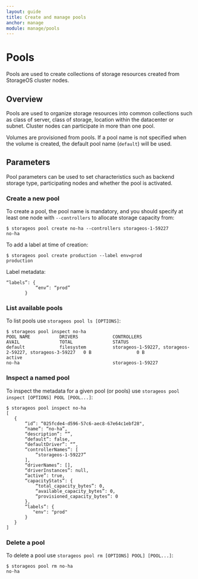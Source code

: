```yaml
---
layout: guide
title: Create and manage pools
anchor: manage
module: manage/pools
---
```


# Pools

Pools are used to create collections of storage resources created from StorageOS cluster nodes.

## Overview

Pools are used to organize storage resources into common collections such as class of server, class of storage, location within the datacenter or subnet.  Cluster nodes can participate in more than one pool.

Volumes are provisioned from pools.  If a pool name is not specified when the volume is created, the default pool name (`default`) will be used.

## Parameters

Pool parameters can be used to set characteristics such as backend storage type, participating nodes and whether the pool is activated.

### Create a new pool

To create a pool, the pool name is mandatory, and you should specify at least one node with `--controllers` to allocate storage capacity from:

```
$ storageos pool create no-ha --controllers storageos-1-59227
no-ha
```

To add a label at time of creation:

```
$ storageos pool create production --label env=prod
production
```

Label metadata:

```
“labels”: {
           “env”: “prod”
       }
```

### List available pools

To list pools use `storageos pool ls [OPTIONS]`:

```
$ storageos pool inspect no-ha
POOL NAME           DRIVERS             CONTROLLERS                                               AVAIL               TOTAL               STATUS
default             filesystem          storageos-1-59227, storageos-2-59227, storageos-3-59227   0 B                 0 B                 active
no-ha                                   storageos-1-59227
```

### Inspect a named pool

To inspect the metadata for a given pool (or pools) use `storageos pool inspect [OPTIONS] POOL [POOL...]`:

```
$ storageos pool inspect no-ha
[
   {
       “id”: “025fcde4-d596-57c6-aec8-67e64c1ebf28",
       “name”: “no-ha”,
       “description”: “”,
       “default”: false,
       “defaultDriver”: “”,
       “controllerNames”: [
           “storageos-1-59227”
       ],
       “driverNames”: [],
       “driverInstances”: null,
       “active”: true,
       “capacityStats”: {
           “total_capacity_bytes”: 0,
           “available_capacity_bytes”: 0,
           “provisioned_capacity_bytes”: 0
       },
       “labels”: {
          "env": "prod"
       }
   }
]
```

### Delete a pool

To delete a pool use `storageos pool rm [OPTIONS] POOL] [POOL...]`:

```
$ storageos pool rm no-ha
no-ha
```
